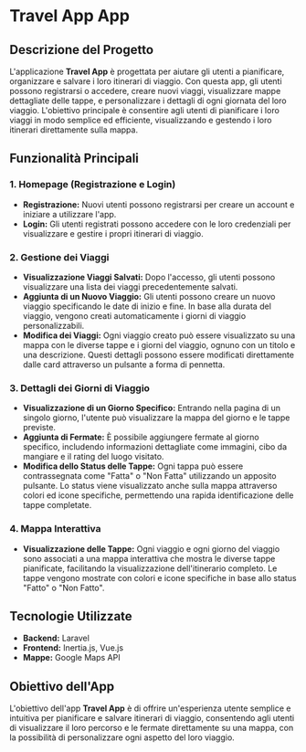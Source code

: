 # Travel App App

## Descrizione del Progetto

L'applicazione **Travel App** è progettata per aiutare gli utenti a pianificare, organizzare e salvare i loro itinerari di viaggio. Con questa app, gli utenti possono registrarsi o accedere, creare nuovi viaggi, visualizzare mappe dettagliate delle tappe, e personalizzare i dettagli di ogni giornata del loro viaggio. L'obiettivo principale è consentire agli utenti di pianificare i loro viaggi in modo semplice ed efficiente, visualizzando e gestendo i loro itinerari direttamente sulla mappa.

## Funzionalità Principali

### 1. Homepage (Registrazione e Login)
- **Registrazione:** Nuovi utenti possono registrarsi per creare un account e iniziare a utilizzare l'app.
- **Login:** Gli utenti registrati possono accedere con le loro credenziali per visualizzare e gestire i propri itinerari di viaggio.

### 2. Gestione dei Viaggi
- **Visualizzazione Viaggi Salvati:** Dopo l'accesso, gli utenti possono visualizzare una lista dei viaggi precedentemente salvati.
- **Aggiunta di un Nuovo Viaggio:** Gli utenti possono creare un nuovo viaggio specificando le date di inizio e fine. In base alla durata del viaggio, vengono creati automaticamente i giorni di viaggio personalizzabili.
- **Modifica dei Viaggi:** Ogni viaggio creato può essere visualizzato su una mappa con le diverse tappe e i giorni del viaggio, ognuno con un titolo e una descrizione. Questi dettagli possono essere modificati direttamente dalle card attraverso un pulsante a forma di pennetta.

### 3. Dettagli dei Giorni di Viaggio
- **Visualizzazione di un Giorno Specifico:** Entrando nella pagina di un singolo giorno, l'utente può visualizzare la mappa del giorno e le tappe previste.
- **Aggiunta di Fermate:** È possibile aggiungere fermate al giorno specifico, includendo informazioni dettagliate come immagini, cibo da mangiare e il rating del luogo visitato.
- **Modifica dello Status delle Tappe:** Ogni tappa può essere contrassegnata come "Fatta" o "Non Fatta" utilizzando un apposito pulsante. Lo status viene visualizzato anche sulla mappa attraverso colori ed icone specifiche, permettendo una rapida identificazione delle tappe completate.

### 4. Mappa Interattiva
- **Visualizzazione delle Tappe:** Ogni viaggio e ogni giorno del viaggio sono associati a una mappa interattiva che mostra le diverse tappe pianificate, facilitando la visualizzazione dell'itinerario completo. Le tappe vengono mostrate con colori e icone specifiche in base allo status "Fatto" o "Non Fatto".

## Tecnologie Utilizzate

- **Backend:** Laravel
- **Frontend:** Inertia.js, Vue.js
- **Mappe:** Google Maps API

## Obiettivo dell'App

L'obiettivo dell'app **Travel App** è di offrire un'esperienza utente semplice e intuitiva per pianificare e salvare itinerari di viaggio, consentendo agli utenti di visualizzare il loro percorso e le fermate direttamente su una mappa, con la possibilità di personalizzare ogni aspetto del loro viaggio.